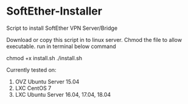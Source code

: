 # SoftEther-Installer
Script to install SoftEther VPN Server/Bridge

Download or copy this script in to linux server.
Chmod the file to allow executable.
run in terminal below command

chmod +x install.sh
./install.sh

Currently tested on:
  1. OVZ Ubuntu Server 15.04
  2. LXC CentOS 7
  3. LXC Ubuntu Server 16.04, 17.04, 18.04
